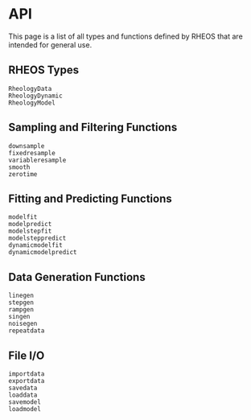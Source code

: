 # API

This page is a list of all types and functions defined by RHEOS that are intended for general use.

## RHEOS Types
```@docs
RheologyData
RheologyDynamic
RheologyModel
```

## Sampling and Filtering Functions
```@docs
downsample
fixedresample
variableresample
smooth
zerotime
```

## Fitting and Predicting Functions
```@docs
modelfit
modelpredict
modelstepfit
modelsteppredict
dynamicmodelfit
dynamicmodelpredict
```

## Data Generation Functions
```@docs
linegen
stepgen
rampgen
singen
noisegen
repeatdata
```

## File I/O
```@docs
importdata
exportdata
savedata
loaddata
savemodel
loadmodel
```
